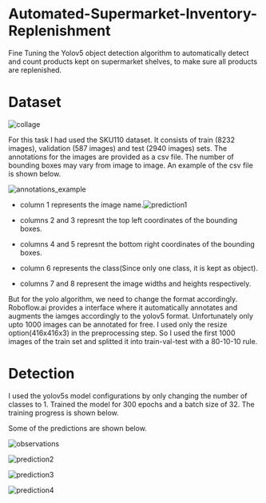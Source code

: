# Automated-Supermarket-Inventory-Replenishment

Fine Tuning the Yolov5 object detection algorithm to automatically detect and count products kept on supermarket shelves, to make sure all products are replenished.

# Dataset

![collage](https://user-images.githubusercontent.com/63201896/126937855-a686a0ca-c380-49d0-b8ad-bcf6a8961e0e.png)

For this task I had used the SKU110 dataset. It consists of train (8232 images), validation (587 images) and test (2940 images) sets. The annotations for the images are provided as a csv file. The number of bounding boxes may vary from image to image. An example of the csv file is shown below.

![annotations_example](https://user-images.githubusercontent.com/63201896/126936547-9248ea30-2853-48e3-9f65-be2a4c717543.PNG)

* column 1 represents the image name.![prediction1](https://user-images.githubusercontent.com/63201896/126940935-4018f536-5baf-4efa-a34e-ea2c4f7d9caf.png)

* columns 2 and 3 represnt the top left coordinates of the bounding boxes.
* columns 4 and 5 represnt the bottom right coordinates of the bounding boxes.
* column 6 represents the class(Since only one class, it is kept as object).
* columns 7 and 8 represent the image widths and heights respectively.

But for the yolo algorithm, we need to change the format accordingly. Roboflow.ai provides a interface where it automatically annotates and augments the iamges accordingly to the yolov5 format. Unfortunately only upto 1000 images can be annotated for free. I used only the resize option(416x416x3) in the preprocessing step. So I used the first 1000 images of the train set and splitted it into train-val-test with a 80-10-10 rule.

# Detection

I used the yolov5s model configurations by only changing the number of classes to 1. Trained the model for 300 epochs and a batch size of 32. The training progress is shown below.

Some of the predictions are shown below.

![observations](https://user-images.githubusercontent.com/63201896/126940121-a1a9c4d1-5a21-4e41-9dd1-4695fdc60990.png)

![prediction2](https://user-images.githubusercontent.com/63201896/126940964-8f530d15-cbcb-40ed-b92b-758bd182743c.png)

![prediction3](https://user-images.githubusercontent.com/63201896/126940979-f0a815e6-9daf-4110-9dfb-ccc36230f2db.png)

![prediction4](https://user-images.githubusercontent.com/63201896/126940991-d333accb-dc2b-496e-ae2a-73895df49531.png)




